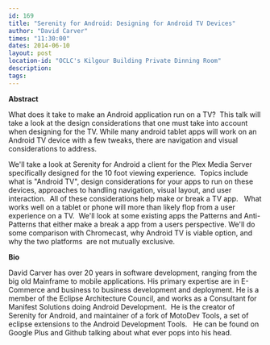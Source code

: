 ```yaml
---
id: 169
title: "Serenity for Android: Designing for Android TV Devices"
author: "David Carver"
times: "11:30:00"
dates: 2014-06-10
layout: post
location-id: "OCLC's Kilgour Building Private Dinning Room"  
description: 
tags: 
---
```

 **Abstract**

What does it take to make an Android application run on a TV?&nbsp; This talk will take a look at the design considerations that one must take into account when designing for the TV. While many android tablet apps will work on an Android TV device with a few tweaks, there are navigation and visual considerations to address.&nbsp;   
  
We'll take a look at Serenity for Android a client for the Plex Media Server specifically designed for the 10 foot viewing experience.&nbsp; Topics include what is "Android TV", design considerations for your apps to run on these devices, approaches to handling navigation, visual layout, and user interaction.&nbsp; All of these considerations help make or break a TV app.&nbsp;&nbsp; What works well on a tablet or phone will more than likely flop from a user experience on a TV.&nbsp; We'll look at some existing apps the Patterns and Anti-Patterns that either make a break a app from a users perspective. We'll do some comparison with Chromecast, why Android TV is viable option, and why the two platforms&nbsp; are not mutually exclusive.  

**Bio**

David Carver has over 20 years in software development, ranging from the big old Mainframe to mobile applications. His primary expertise are in E-Commerce and business to business development and deployment. He is a member of the Eclipse Architecture Council, and works as a Consultant for Manifest Solutions doing Android Development.&nbsp; He is the creator of Serenity for Android, and maintainer of a fork of MotoDev Tools, a set of eclipse extensions to the Android Development Tools.&nbsp;&nbsp; He can be found on Google Plus and Github talking about what ever pops into his head.

